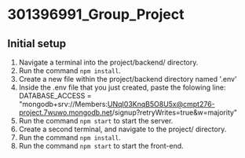 # 301396991_Group_Project

## Initial setup
1. Navigate a terminal into the project/backend/ directory.
2. Run the command `npm install`.
3. Create a new file within the project/backend directory named '.env'
4. Inside the .env file that you just created, paste the folowing line: 
DATABASE_ACCESS = "mongodb+srv://Members:UNqI03KnqB5O8U5x@cmpt276-project.7wuwo.mongodb.net/signup?retryWrites=true&w=majority"
5. Run the command `npm start` to start the server.
6. Create a second terminal, and navigate to the project/ directory.
7. Run the command `npm install`.
8. Run the command `npm start` to start the front-end.
